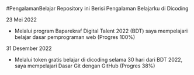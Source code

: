 #PengalamanBelajar
Repository ini Berisi Pengalaman Belajarku di Dicoding

23 Mei 2022
* Melalui program Baparekraf Digital Talent 2022 (BDT) saya mempelajari belajar dasar pemprograman web (Progres 100%)

31 Desember 2022
* Melalui token gratis belajar di dicoding selama 30 hari dari BDT 2022, saya mempelajari Dasar Git dengan GitHub (Progres 38%)
